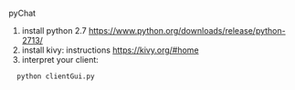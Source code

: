 pyChat

1. install python 2.7
  https://www.python.org/downloads/release/python-2713/
2. install kivy:
    instructions
    https://kivy.org/#home
3. interpret your client:
```
  python clientGui.py
```
